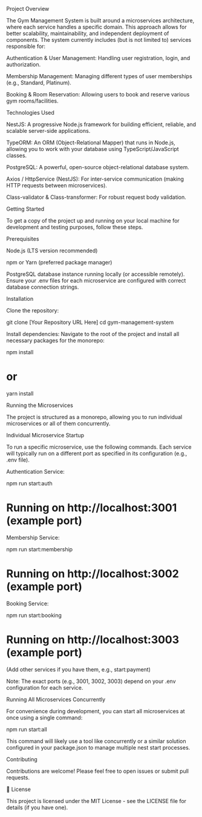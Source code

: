 Project Overview

The Gym Management System is built around a microservices architecture, where each service handles a specific domain. This approach allows for better scalability, maintainability, and independent deployment of components. The system currently includes (but is not limited to) services responsible for:





Authentication & User Management: Handling user registration, login, and authorization.



Membership Management: Managing different types of user memberships (e.g., Standard, Platinum).



Booking & Room Reservation: Allowing users to book and reserve various gym rooms/facilities.


Technologies Used


NestJS: A progressive Node.js framework for building efficient, reliable, and scalable server-side applications.



TypeORM: An ORM (Object-Relational Mapper) that runs in Node.js, allowing you to work with your database using TypeScript/JavaScript classes.



PostgreSQL: A powerful, open-source object-relational database system.



Axios / HttpService (NestJS): For inter-service communication (making HTTP requests between microservices).



Class-validator & Class-transformer: For robust request body validation.



Getting Started

To get a copy of the project up and running on your local machine for development and testing purposes, follow these steps.

Prerequisites





Node.js (LTS version recommended)



npm or Yarn (preferred package manager)



PostgreSQL database instance running locally (or accessible remotely). Ensure your .env files for each microservice are configured with correct database connection strings.

Installation





Clone the repository:

git clone [Your Repository URL Here]
cd gym-management-system



Install dependencies: Navigate to the root of the project and install all necessary packages for the monorepo:

npm install
# or
yarn install


Running the Microservices

The project is structured as a monorepo, allowing you to run individual microservices or all of them concurrently.

Individual Microservice Startup

To run a specific microservice, use the following commands. Each service will typically run on a different port as specified in its configuration (e.g., .env file).





Authentication Service:

npm run start:auth
# Running on http://localhost:3001 (example port)



Membership Service:

npm run start:membership
# Running on http://localhost:3002 (example port)



Booking Service:

npm run start:booking
# Running on http://localhost:3003 (example port)

(Add other services if you have them, e.g., start:payment)

Note: The exact ports (e.g., 3001, 3002, 3003) depend on your .env configuration for each service.

Running All Microservices Concurrently

For convenience during development, you can start all microservices at once using a single command:

npm run start:all

This command will likely use a tool like concurrently or a similar solution configured in your package.json to manage multiple nest start processes.



Contributing

Contributions are welcome! Please feel free to open issues or submit pull requests.



📄 License

This project is licensed under the MIT License - see the LICENSE file for details (if you have one).
